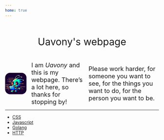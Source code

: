 ```yaml
---
home: true
---
```


<div class="title">Uavony's webpage</div>

<div class="head">
    <img src="/static/head.jpeg"/>
    <span>
        I am <i>Uavony</i> and this is my webpage. There’s a lot here, so thanks for stopping by! 
    </span>
    <span>
        Please work harder, for someone you want to see, for the things you want to do, for the person you want to be.  
    </span>
</div>

<hr />

- [CSS](./css/index.md)
- [Javascript](./js/index.md)
- [Golang](./golang/index.md)
- [HTTP](./http/index.md)

<style scopd>
.title {
    text-align: center;
    font-size: 2rem;
    line-height: 8rem;
}

.dexcription {
    column-count: 2;
}

.head {
    display:flex;
    align-items:center;
    gap: 16px;
    font-size:1.25rem;
    justify-content: space-between;
}

.head > img {
    width: 70px;
    border-radius:16px;
    /* animation: khead 5s finite; */
}

/* @keymaps khead {

} */

</style>
